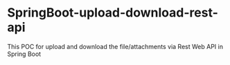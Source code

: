 # SpringBoot-upload-download-rest-api
This POC for upload and download the file/attachments via Rest Web API in Spring Boot
